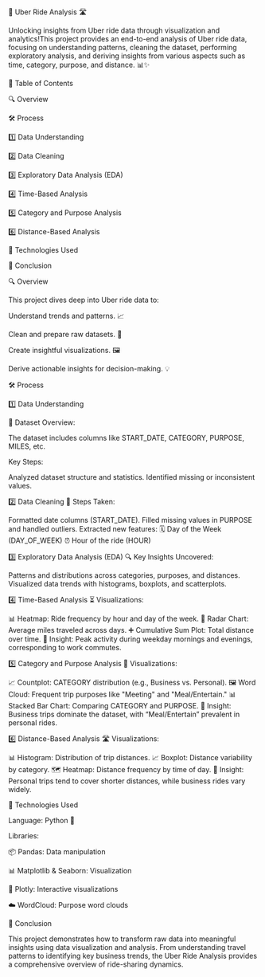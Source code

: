 🚗 Uber Ride Analysis 🛣️


Unlocking insights from Uber ride data through visualization and analytics!This project provides an end-to-end analysis of Uber ride data, focusing on understanding patterns, cleaning the dataset, performing exploratory analysis, and deriving insights from various aspects such as time, category, purpose, and distance. 📊✨

📖 Table of Contents

🔍 Overview

🛠️ Process

1️⃣ Data Understanding

2️⃣ Data Cleaning

3️⃣ Exploratory Data Analysis (EDA)

4️⃣ Time-Based Analysis

5️⃣ Category and Purpose Analysis

6️⃣ Distance-Based Analysis

🧰 Technologies Used

🚀 Conclusion


🔍 Overview

This project dives deep into Uber ride data to:

Understand trends and patterns. 📈

Clean and prepare raw datasets. 🧹

Create insightful visualizations. 🖼️

Derive actionable insights for decision-making. 💡


🛠️ Process

1️⃣ Data Understanding

📜 Dataset Overview:

The dataset includes columns like START_DATE, CATEGORY, PURPOSE, MILES, etc.

Key Steps:

Analyzed dataset structure and statistics.
Identified missing or inconsistent values.

2️⃣ Data Cleaning
🧹 Steps Taken:

Formatted date columns (START_DATE).
Filled missing values in PURPOSE and handled outliers.
Extracted new features:
🗓️ Day of the Week (DAY_OF_WEEK)
⏰ Hour of the ride (HOUR)

3️⃣ Exploratory Data Analysis (EDA)
🔍 Key Insights Uncovered:

Patterns and distributions across categories, purposes, and distances.
Visualized data trends with histograms, boxplots, and scatterplots.

4️⃣ Time-Based Analysis
⏳ Visualizations:

📊 Heatmap: Ride frequency by hour and day of the week.
🌟 Radar Chart: Average miles traveled across days.
➕ Cumulative Sum Plot: Total distance over time.
📝 Insight: Peak activity during weekday mornings and evenings, corresponding to work commutes.

5️⃣ Category and Purpose Analysis
📂 Visualizations:

📈 Countplot: CATEGORY distribution (e.g., Business vs. Personal).
🖼️ Word Cloud: Frequent trip purposes like "Meeting" and "Meal/Entertain."
📊 Stacked Bar Chart: Comparing CATEGORY and PURPOSE.
📝 Insight: Business trips dominate the dataset, with “Meal/Entertain” prevalent in personal rides.

6️⃣ Distance-Based Analysis
🛣️ Visualizations:

📊 Histogram: Distribution of trip distances.
📈 Boxplot: Distance variability by category.
🗺️ Heatmap: Distance frequency by time of day.
📝 Insight: Personal trips tend to cover shorter distances, while business rides vary widely.

🧰 Technologies Used

Language: Python 🐍

Libraries:

📦 Pandas: Data manipulation

📊 Matplotlib & Seaborn: Visualization

🌟 Plotly: Interactive visualizations

☁️ WordCloud: Purpose word clouds

🚀 Conclusion

This project demonstrates how to transform raw data into meaningful insights using data visualization and analysis. From understanding travel patterns to identifying key business trends, the Uber Ride Analysis provides a comprehensive overview of ride-sharing dynamics.
